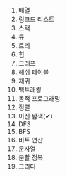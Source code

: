 1. 배열
2. 링크드 리스트
3. 스택
4. 큐
5. 트리
6. 힙
7. 그래프
8. 해쉬 테이블
9. 재귀
10. 백트래킹
11. 동적 프로그래밍
12. 정렬
13. 이진 탐색(✔)
14. DFS
15. BFS
16. 비트 연산
17. 문자열
18. 분할 정복
19. 그리디
